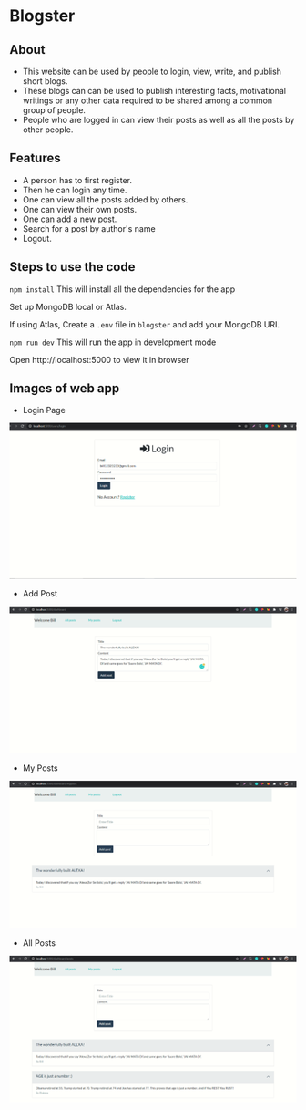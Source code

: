 # Blogster

## About

- This website can be used by people to login, view, write, and publish short blogs.
- These blogs can can be used to publish interesting facts, motivational writings or any other data required to be shared among a common group of people.
- People who are logged in can view their posts as well as all the posts by other people.

## Features

- A person has to first register.
- Then he can login any time.
- One can view all the posts added by others.
- One can view their own posts.
- One can add a new post.
- Search for a post by author's name
- Logout.

## Steps to use the code

`npm install`
This will install all the dependencies for the app


Set up MongoDB local or Atlas.

If using Atlas, Create a `.env` file in `blogster` and add your MongoDB URI.

`npm run dev`
This will run the app in development mode

Open http://localhost:5000 to view it in browser

## Images of web app

- Login Page

![plot](./public/1.png)

- Add Post

![plot](./public/2.png)

- My Posts

![plot](./public/3.png)

- All Posts

![plot](./public/4.png)
